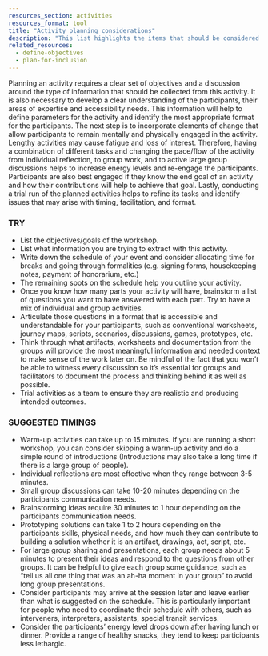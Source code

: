 ```yaml
---
resources_section: activities
resources_format: tool
title: "Activity planning considerations"
description: "This list highlights the items that should be considered when planning a collaborative event."
related_resources:
  - define-objectives
  - plan-for-inclusion
---
```


Planning an activity requires a clear set of objectives and a discussion around the type of information that should be collected from this activity. It is also necessary to develop a clear understanding of the participants, their areas of expertise and accessibility needs. This information will help to define parameters for the activity and identify the most appropriate format for the participants. The next step is to incorporate elements of change that allow participants to remain mentally and physically engaged in the activity. Lengthy activities may cause fatigue and loss of interest. Therefore, having a combination of different tasks and changing the pace/flow of the activity from individual reflection, to group work, and to active large group discussions helps to increase energy levels and re-engage the participants. Participants are also best engaged if they know the end goal of an activity and how their contributions will help to achieve that goal. Lastly, conducting a trial run of the planned activities helps to refine its tasks and identify issues that may arise with timing, facilitation, and format.

### TRY

- List the objectives/goals of the workshop.
- List what information you are trying to extract with this activity.
- Write down the schedule of your event and consider allocating time for breaks and going through formalities (e.g. signing forms, housekeeping notes, payment of honorarium, etc.)
- The remaining spots on the schedule help you outline your activity.
- Once you know how many parts your activity will have, brainstorm a list of questions you want to have answered with each part. Try to have a mix of individual and group activities.
- Articulate those questions in a format that is accessible and understandable for your participants, such as conventional worksheets, journey maps, scripts, scenarios, discussions, games, prototypes, etc.
- Think through what artifacts, worksheets and documentation from the groups will provide the most meaningful information and needed context to make sense of the work later on. Be mindful of the fact that you won’t be able to witness every discussion so it’s essential for groups and facilitators to document the process and thinking behind it as well as possible. 
- Trial activities as a team to ensure they are realistic and producing intended outcomes.


### SUGGESTED TIMINGS 


- Warm-up activities can take up to 15 minutes. If you are running a short workshop, you can consider skipping a warm-up activity and do a simple round of introductions (Introductions may also take a long time if there is a large group of people).
- Individual reflections are most effective when they range between 3-5 minutes. 
- Small group discussions can take 10-20 minutes depending on the participants communication needs. 
- Brainstorming ideas require 30 minutes to 1 hour depending on the participants communication needs.
- Prototyping solutions can take 1 to 2 hours depending on the participants skills, physical needs, and how much they can contribute to building a solution whether it is an artifact, drawings, act, script, etc. 
- For large group sharing and presentations, each group needs about 5 minutes to present their ideas and respond to the questions from other groups. It can be helpful to give each group some guidance, such as “tell us all one thing that was an ah-ha moment in your group” to avoid long group presentations.
- Consider participants may arrive at the session later and leave earlier than what is suggested on the schedule. This is particularly important for people who need to coordinate their schedule with others, such as interveners, interpreters, assistants, special transit services.  
- Consider the participants’ energy level drops down after having lunch or dinner. Provide a range of healthy snacks, they tend to keep participants less lethargic.